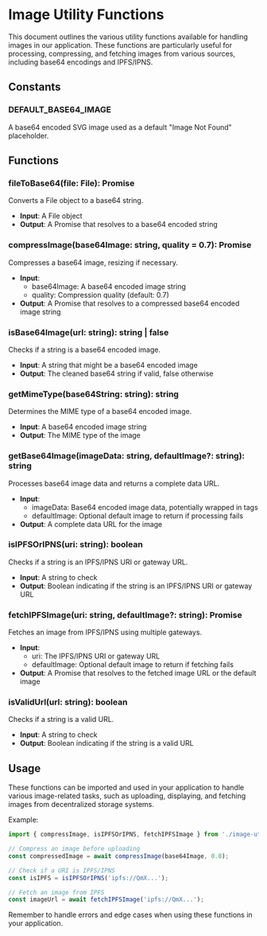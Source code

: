 # Image Utility Functions

This document outlines the various utility functions available for handling images in our application. These functions are particularly useful for processing, compressing, and fetching images from various sources, including base64 encodings and IPFS/IPNS.

## Constants

### DEFAULT_BASE64_IMAGE
A base64 encoded SVG image used as a default "Image Not Found" placeholder.

## Functions

### fileToBase64(file: File): Promise<string>
Converts a File object to a base64 string.
- **Input**: A File object
- **Output**: A Promise that resolves to a base64 encoded string

### compressImage(base64Image: string, quality = 0.7): Promise<string>
Compresses a base64 image, resizing if necessary.
- **Input**:
    - base64Image: A base64 encoded image string
    - quality: Compression quality (default: 0.7)
- **Output**: A Promise that resolves to a compressed base64 encoded image string

### isBase64Image(url: string): string | false
Checks if a string is a base64 encoded image.
- **Input**: A string that might be a base64 encoded image
- **Output**: The cleaned base64 string if valid, false otherwise

### getMimeType(base64String: string): string
Determines the MIME type of a base64 encoded image.
- **Input**: A base64 encoded image string
- **Output**: The MIME type of the image

### getBase64Image(imageData: string, defaultImage?: string): string
Processes base64 image data and returns a complete data URL.
- **Input**:
    - imageData: Base64 encoded image data, potentially wrapped in <artimage> tags
    - defaultImage: Optional default image to return if processing fails
- **Output**: A complete data URL for the image

### isIPFSOrIPNS(uri: string): boolean
Checks if a string is an IPFS/IPNS URI or gateway URL.
- **Input**: A string to check
- **Output**: Boolean indicating if the string is an IPFS/IPNS URI or gateway URL

### fetchIPFSImage(uri: string, defaultImage?: string): Promise<string>
Fetches an image from IPFS/IPNS using multiple gateways.
- **Input**:
    - uri: The IPFS/IPNS URI or gateway URL
    - defaultImage: Optional default image to return if fetching fails
- **Output**: A Promise that resolves to the fetched image URL or the default image

### isValidUrl(url: string): boolean
Checks if a string is a valid URL.
- **Input**: A string to check
- **Output**: Boolean indicating if the string is a valid URL

## Usage

These functions can be imported and used in your application to handle various image-related tasks, such as uploading, displaying, and fetching images from decentralized storage systems.

Example:

```typescript
import { compressImage, isIPFSOrIPNS, fetchIPFSImage } from './image-utils';

// Compress an image before uploading
const compressedImage = await compressImage(base64Image, 0.8);

// Check if a URI is IPFS/IPNS
const isIPFS = isIPFSOrIPNS('ipfs://QmX...');

// Fetch an image from IPFS
const imageUrl = await fetchIPFSImage('ipfs://QmX...');
```

Remember to handle errors and edge cases when using these functions in your application.
